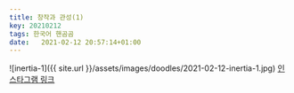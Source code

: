 ```yaml
---
title: 창작과 관성(1)
key: 20210212
tags: 한국어 핸곰곰
date:   2021-02-12 20:57:14+01:00
---
```


![inertia-1]({{ site.url }}/assets/images/doodles/2021-02-12-inertia-1.jpg)
[인스타그램 링크](https://www.instagram.com/p/CLM_wisnpIF/)
